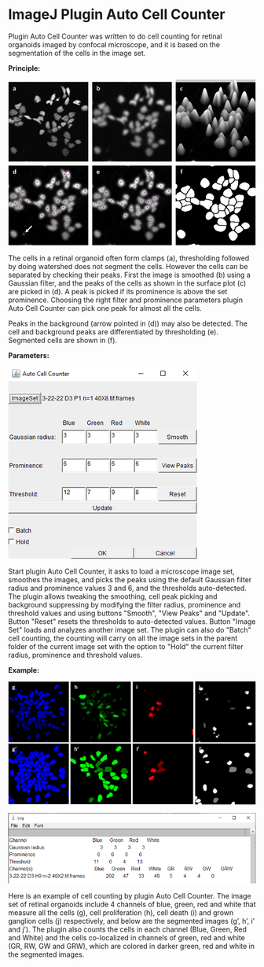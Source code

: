 # ImageJ Plugin Auto Cell Counter

Plugin Auto Cell Counter was written to do cell counting for retinal organoids imaged by confocal microscope, and it is based on the segmentation of the cells in the image set. 

**Principle:**

![](figures/Principle.png)

The cells in a retinal organoid often form clamps (a), thresholding followed by doing watershed does not segment the cells. However the cells can be separated by checking their peaks. First the image is smoothed (b) using a Gaussian filter, and the peaks of the cells as shown in the surface plot (c) are picked in (d). A peak is picked if its prominence is above the set prominence. Choosing the right filter and prominence parameters plugin Auto Cell Counter can pick one peak for almost all the cells.       

Peaks in the background (arrow pointed in (d)) may also be detected. The cell and background peaks are differentiated by thresholding (e). Segmented cells are shown in (f).

**Parameters:**

![](figures/Auto-Cell-Counter.png)

Start plugin Auto Cell Counter, it asks to load a microscope image set,  smoothes the images, and picks the peaks using the default Gaussian filter radius and prominence values 3 and 6, and the thresholds auto-detected. The plugin allows tweaking the smoothing, cell peak picking and background suppressing by modifying the filter radius, prominence and threshold values and using buttons "Smooth", "View Peaks" and "Update". Button "Reset" resets the thresholds to auto-detected values. Button "Image Set" loads and analyzes another image set. The plugin can also do "Batch" cell counting, the counting will carry on all the image sets in the parent folder of the current image set with the option to "Hold" the current filter radius, prominence and threshold values. 

**Example:**

![](figures/segmented-images.png)

![](figures/result.png)

Here is an example of cell counting by plugin Auto Cell Counter. The image set of retinal organoids include 4 channels of blue, green, red and white that measure all the cells (g), cell proliferation (h), cell death (i) and grown ganglion cells (j) respectively, and below are the segmented images (g’, h’, i’ and j’). The plugin also counts the cells in each channel (Blue, Green, Red and White) and the cells co-localized in channels of green, red and white (GR, RW, GW and GRW), which are colored in darker green, red and white in the segmented images. 
